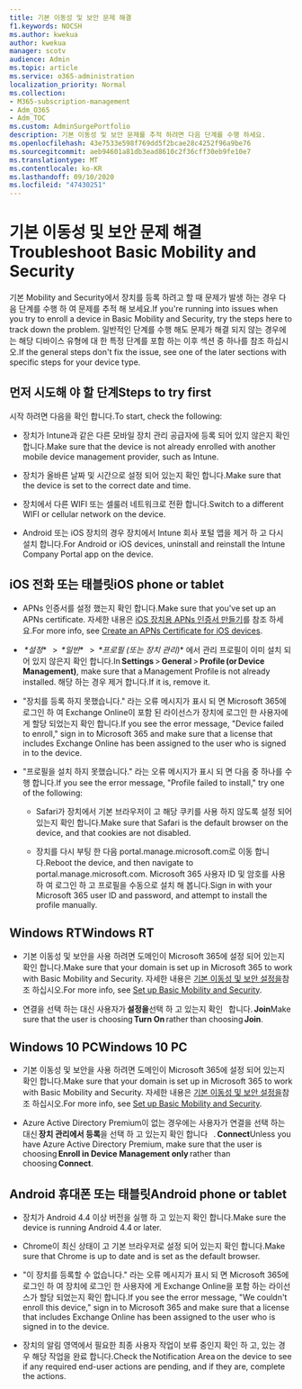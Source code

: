 ```yaml
---
title: 기본 이동성 및 보안 문제 해결
f1.keywords: NOCSH
ms.author: kwekua
author: kwekua
manager: scotv
audience: Admin
ms.topic: article
ms.service: o365-administration
localization_priority: Normal
ms.collection:
- M365-subscription-management
- Adm_O365
- Adm_TOC
ms.custom: AdminSurgePortfolio
description: 기본 이동성 및 보안 문제를 추적 하려면 다음 단계를 수행 하세요.
ms.openlocfilehash: 43e7533e598f769dd5f2bcae28c4252f96a9be76
ms.sourcegitcommit: aeb94601a81db3ead8610c2f36cff30eb9fe10e7
ms.translationtype: MT
ms.contentlocale: ko-KR
ms.lasthandoff: 09/10/2020
ms.locfileid: "47430251"
---
```

# <a name="troubleshoot-basic-mobility-and-security"></a><span data-ttu-id="49a30-103">기본 이동성 및 보안 문제 해결</span><span class="sxs-lookup"><span data-stu-id="49a30-103">Troubleshoot Basic Mobility and Security</span></span>

<span data-ttu-id="49a30-104">기본 Mobility and Security에서 장치를 등록 하려고 할 때 문제가 발생 하는 경우 다음 단계를 수행 하 여 문제를 추적 해 보세요.</span><span class="sxs-lookup"><span data-stu-id="49a30-104">If you're running into issues when you try to enroll a device in Basic Mobility and Security, try the steps here to track down the problem.</span></span> <span data-ttu-id="49a30-105">일반적인 단계를 수행 해도 문제가 해결 되지 않는 경우에는 해당 디바이스 유형에 대 한 특정 단계를 포함 하는 이후 섹션 중 하나를 참조 하십시오.</span><span class="sxs-lookup"><span data-stu-id="49a30-105">If the general steps don't fix the issue, see one of the later sections with specific steps for your device type.</span></span>

## <a name="steps-to-try-first"></a><span data-ttu-id="49a30-106">먼저 시도해 야 할 단계</span><span class="sxs-lookup"><span data-stu-id="49a30-106">Steps to try first</span></span>

<span data-ttu-id="49a30-107">시작 하려면 다음을 확인 합니다.</span><span class="sxs-lookup"><span data-stu-id="49a30-107">To start, check the following:</span></span>

- <span data-ttu-id="49a30-108">장치가 Intune과 같은 다른 모바일 장치 관리 공급자에 등록 되어 있지 않은지 확인 합니다.</span><span class="sxs-lookup"><span data-stu-id="49a30-108">Make sure that the device is not already enrolled with another mobile device management provider, such as Intune.</span></span>
    
- <span data-ttu-id="49a30-109">장치가 올바른 날짜 및 시간으로 설정 되어 있는지 확인 합니다.</span><span class="sxs-lookup"><span data-stu-id="49a30-109">Make sure that the device is set to the correct date and time.</span></span>
    
- <span data-ttu-id="49a30-110">장치에서 다른 WIFI 또는 셀룰러 네트워크로 전환 합니다.</span><span class="sxs-lookup"><span data-stu-id="49a30-110">Switch to a different WIFI or cellular network on the device.</span></span>
    
- <span data-ttu-id="49a30-111">Android 또는 iOS 장치의 경우 장치에서 Intune 회사 포털 앱을 제거 하 고 다시 설치 합니다.</span><span class="sxs-lookup"><span data-stu-id="49a30-111">For Android or iOS devices, uninstall and reinstall the Intune Company Portal app on the device.</span></span> 

## <a name="ios-phone-or-tablet"></a><span data-ttu-id="49a30-112">iOS 전화 또는 태블릿</span><span class="sxs-lookup"><span data-stu-id="49a30-112">iOS phone or tablet</span></span>

- <span data-ttu-id="49a30-113">APNs 인증서를 설정 했는지 확인 합니다.</span><span class="sxs-lookup"><span data-stu-id="49a30-113">Make sure that you've set up an APNs certificate.</span></span> <span data-ttu-id="49a30-114">자세한 내용은 [iOS 장치용 APNs 인증서 만들기](create-an-apns-certificate-for-ios-devices.md)를 참조 하세요.</span><span class="sxs-lookup"><span data-stu-id="49a30-114">For more info, see [Create an APNs Certificate for iOS devices](create-an-apns-certificate-for-ios-devices.md).</span></span>
    
- <span data-ttu-id="49a30-115"> *\*설정**   >  *\*일반**   >  *\*프로필 (또는 장치 관리)** 에서 관리 프로필이 이미 설치 되어 있지 않은지 확인 합니다.</span><span class="sxs-lookup"><span data-stu-id="49a30-115">In **Settings** > **General** > **Profile (or Device Management)**, make sure that a Management Profile is not already installed.</span></span> <span data-ttu-id="49a30-116">해당 하는 경우 제거 합니다.</span><span class="sxs-lookup"><span data-stu-id="49a30-116">If it is, remove it.</span></span>
    
- <span data-ttu-id="49a30-117">"장치를 등록 하지 못했습니다." 라는 오류 메시지가 표시 되 면 Microsoft 365에 로그인 하 여 Exchange Online이 포함 된 라이선스가 장치에 로그인 한 사용자에 게 할당 되었는지 확인 합니다.</span><span class="sxs-lookup"><span data-stu-id="49a30-117">If you see the error message, "Device failed to enroll," sign in to Microsoft 365 and make sure that a license that includes Exchange Online has been assigned to the user who is signed in to the device.</span></span>
    
- <span data-ttu-id="49a30-118">"프로필을 설치 하지 못했습니다." 라는 오류 메시지가 표시 되 면 다음 중 하나를 수행 합니다.</span><span class="sxs-lookup"><span data-stu-id="49a30-118">If you see the error message, "Profile failed to install," try one of the following:</span></span>
    
    - <span data-ttu-id="49a30-119">Safari가 장치에서 기본 브라우저이 고 해당 쿠키를 사용 하지 않도록 설정 되어 있는지 확인 합니다.</span><span class="sxs-lookup"><span data-stu-id="49a30-119">Make sure that Safari is the default browser on the device, and that cookies are not disabled.</span></span>
    
    - <span data-ttu-id="49a30-120">장치를 다시 부팅 한 다음 portal.manage.microsoft.com로 이동 합니다.</span><span class="sxs-lookup"><span data-stu-id="49a30-120">Reboot the device, and then navigate to portal.manage.microsoft.com.</span></span> <span data-ttu-id="49a30-121">Microsoft 365 사용자 ID 및 암호를 사용 하 여 로그인 하 고 프로필을 수동으로 설치 해 봅니다.</span><span class="sxs-lookup"><span data-stu-id="49a30-121">Sign in with your Microsoft 365 user ID and password, and attempt to install the profile manually.</span></span>    

## <a name="windows-rt"></a><span data-ttu-id="49a30-122">Windows RT</span><span class="sxs-lookup"><span data-stu-id="49a30-122">Windows RT</span></span>

- <span data-ttu-id="49a30-123">기본 이동성 및 보안을 사용 하려면 도메인이 Microsoft 365에 설정 되어 있는지 확인 합니다.</span><span class="sxs-lookup"><span data-stu-id="49a30-123">Make sure that your domain is set up in Microsoft 365 to work with Basic Mobility and Security.</span></span> <span data-ttu-id="49a30-124">자세한 내용은 [기본 이동성 및 보안 설정을](set-up.md)참조 하십시오.</span><span class="sxs-lookup"><span data-stu-id="49a30-124">For more info, see [Set up Basic Mobility and Security](set-up.md).</span></span>
    
- <span data-ttu-id="49a30-125">연결을 선택 하는 대신 사용자가 **설정을**선택 하 고 있는지 확인   합니다. **Join**</span><span class="sxs-lookup"><span data-stu-id="49a30-125">Make sure that the user is choosing **Turn On** rather than choosing **Join**.</span></span>    

## <a name="windows-10-pc"></a><span data-ttu-id="49a30-126">Windows 10 PC</span><span class="sxs-lookup"><span data-stu-id="49a30-126">Windows 10 PC</span></span>

- <span data-ttu-id="49a30-127">기본 이동성 및 보안을 사용 하려면 도메인이 Microsoft 365에 설정 되어 있는지 확인 합니다.</span><span class="sxs-lookup"><span data-stu-id="49a30-127">Make sure that your domain is set up in Microsoft 365 to work with Basic Mobility and Security.</span></span> <span data-ttu-id="49a30-128">자세한 내용은 [기본 이동성 및 보안 설정을](set-up.md)참조 하십시오.</span><span class="sxs-lookup"><span data-stu-id="49a30-128">For more info, see [Set up Basic Mobility and Security](set-up.md).</span></span>
    
- <span data-ttu-id="49a30-129">Azure Active Directory Premium이 없는 경우에는 사용자가 연결을 선택 하는 대신 **장치 관리에서 등록**을 선택 하 고 있는지 확인 합니다   . **Connect**</span><span class="sxs-lookup"><span data-stu-id="49a30-129">Unless you have Azure Active Directory Premium, make sure that the user is choosing **Enroll in Device Management only** rather than choosing **Connect**.</span></span>

## <a name="android-phone-or-tablet"></a><span data-ttu-id="49a30-130">Android 휴대폰 또는 태블릿</span><span class="sxs-lookup"><span data-stu-id="49a30-130">Android phone or tablet</span></span>

- <span data-ttu-id="49a30-131">장치가 Android 4.4 이상 버전을 실행 하 고 있는지 확인 합니다.</span><span class="sxs-lookup"><span data-stu-id="49a30-131">Make sure the device is running Android 4.4 or later.</span></span>
    
- <span data-ttu-id="49a30-132">Chrome이 최신 상태이 고 기본 브라우저로 설정 되어 있는지 확인 합니다.</span><span class="sxs-lookup"><span data-stu-id="49a30-132">Make sure that Chrome is up to date and is set as the default browser.</span></span>
    
- <span data-ttu-id="49a30-133">"이 장치를 등록할 수 없습니다." 라는 오류 메시지가 표시 되 면 Microsoft 365에 로그인 하 여 장치에 로그인 한 사용자에 게 Exchange Online을 포함 하는 라이선스가 할당 되었는지 확인 합니다.</span><span class="sxs-lookup"><span data-stu-id="49a30-133">If you see the error message, "We couldn't enroll this device," sign in to Microsoft 365 and make sure that a license that includes Exchange Online has been assigned to the user who is signed in to the device.</span></span>
    
- <span data-ttu-id="49a30-134">장치의 알림 영역에서 필요한 최종 사용자 작업이 보류 중인지 확인 하 고, 있는 경우 해당 작업을 완료 합니다.</span><span class="sxs-lookup"><span data-stu-id="49a30-134">Check the Notification Area on the device to see if any required end-user actions are pending, and if they are, complete the actions.</span></span>